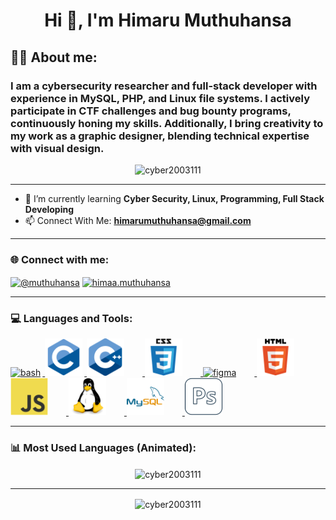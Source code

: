 <h1 align="center">Hi 👋, I'm Himaru Muthuhansa</h1>

<h2 align="left">👨‍🎓 About me:</h2>
<h3>I am a cybersecurity researcher and full-stack developer with experience in MySQL, PHP, and Linux file systems. I actively participate in CTF challenges and bug bounty programs, continuously honing my skills. Additionally, I bring creativity to my work as a graphic designer, blending technical expertise with visual design.

</h3>

<p align="center">
  <img src="https://komarev.com/ghpvc/?username=cyber2003111&label=Profile%20views&color=0e75b6&style=flat" alt="cyber2003111"  width="60" height="60" />
</p>

---

- 🌱 I’m currently learning **Cyber Security, Linux, Programming, Full Stack Developing**
- 📫 Connect With Me: **himarumuthuhansa@gmail.com**

---

<h3 align="left">🌐 Connect with me:</h3>
<p align="left">
  <a href="https://twitter.com/@muthuhansa" target="_blank"><img align="center" src="https://raw.githubusercontent.com/rahuldkjain/github-profile-readme-generator/master/src/images/icons/Social/twitter.svg" alt="@muthuhansa" height="30" width="40" /></a>
  <a href="https://fb.com/himaa.muthuhansa" target="_blank"><img align="center" src="https://raw.githubusercontent.com/rahuldkjain/github-profile-readme-generator/master/src/images/icons/Social/facebook.svg" alt="himaa.muthuhansa" height="30" width="40" /></a>
</p>

---

<h3 align="left">💻 Languages and Tools:</h3>
<p align="left">
  <a href="https://www.gnu.org/software/bash/" target="_blank" rel="noreferrer"> 
    <img src="https://www.vectorlogo.zone/logos/gnu_bash/gnu_bash-icon.svg" alt="bash" width="60" height="60" style="margin-right: 3px;"/> 
  </a> 
  <a href="https://www.cprogramming.com/" target="_blank" rel="noreferrer">
    <img src="https://raw.githubusercontent.com/devicons/devicon/master/icons/c/c-original.svg" alt="c" width="60" height="60" style="margin-right: 3px;"/>
  </a>
  <a href="https://www.w3schools.com/cpp/" target="_blank" rel="noreferrer">
    <img src="https://raw.githubusercontent.com/devicons/devicon/master/icons/cplusplus/cplusplus-original.svg" alt="cplusplus" width="60" height="60" style="margin-right: 29px;"/>
  </a>
  <a href="https://www.w3schools.com/css/" target="_blank" rel="noreferrer">
    <img src="https://raw.githubusercontent.com/devicons/devicon/master/icons/css3/css3-original-wordmark.svg" alt="css3" width="60" height="60" style="margin-right: 29px;"/>
  </a>
  <a href="https://www.figma.com/" target="_blank" rel="noreferrer">
    <img src="https://www.vectorlogo.zone/logos/figma/figma-icon.svg" alt="figma" width="60" height="60" style="margin-right: 29px;"/>
  </a> 
  <a href="https://www.w3.org/html/" target="_blank" rel="noreferrer">
    <img src="https://raw.githubusercontent.com/devicons/devicon/master/icons/html5/html5-original-wordmark.svg" alt="html5" width="60" height="60" style="margin-right: 29px;"/>
  </a> 
  <a href="https://developer.mozilla.org/en-US/docs/Web/JavaScript" target="_blank" rel="noreferrer">
    <img src="https://raw.githubusercontent.com/devicons/devicon/master/icons/javascript/javascript-original.svg" alt="javascript" width="60" height="60" style="margin-right: 29px;"/>
  </a> 
  <a href="https://www.linux.org/" target="_blank" rel="noreferrer">
    <img src="https://raw.githubusercontent.com/devicons/devicon/master/icons/linux/linux-original.svg" alt="linux" width="60" height="60" style="margin-right: 29px;"/>
  </a> 
  <a href="https://www.mysql.com/" target="_blank" rel="noreferrer">
    <img src="https://raw.githubusercontent.com/devicons/devicon/master/icons/mysql/mysql-original-wordmark.svg" alt="mysql" width="60" height="60" style="margin-right: 29px;"/>
  </a> 
  <a href="https://www.photoshop.com/en" target="_blank" rel="noreferrer">
    <img src="https://raw.githubusercontent.com/devicons/devicon/master/icons/photoshop/photoshop-line.svg" alt="photoshop" width="60" height="60" style="margin-right: 29px;"/>
  </a> 
</p>


---

<h3 align="left">📊 Most Used Languages (Animated):</h3>

<p align="center">
  <img align="center" src="https://github-readme-stats.vercel.app/api/top-langs?username=cyber2003111&show_icons=true&locale=en&layout=compact&theme=radical" alt="cyber2003111" />
</p>

---

<p align="center">
  <img align="center" src="https://github-readme-streak-stats.herokuapp.com/?user=cyber2003111&theme=radical" alt="cyber2003111" />
</p>
